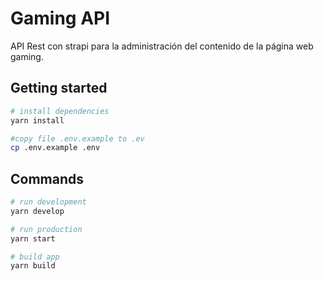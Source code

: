 # Gaming API

API Rest con strapi para la administración del contenido de la página web gaming.

## Getting started

```bash
# install dependencies
yarn install

#copy file .env.example to .ev
cp .env.example .env
```

## Commands

```bash
# run development
yarn develop

# run production
yarn start

# build app
yarn build
```
